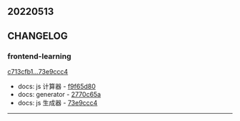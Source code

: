 ## 20220513

## CHANGELOG

### frontend-learning

[c713cfb1...73e9ccc4](https://github.com/zhbhun/frontend-learning/compare/c713cfb1...73e9ccc4)

* docs: js 计算器 - [f9f65d80](https://github.com/zhbhun/frontend-learning/commit/f9f65d80646504f2c363770cd06ac13ad24e60de)
* docs: generator - [2770c65a](https://github.com/zhbhun/frontend-learning/commit/2770c65ad782cce3b70a8426711ae1aeede5949e)
* docs: js 生成器 - [73e9ccc4](https://github.com/zhbhun/frontend-learning/commit/73e9ccc45eec93568936d9ea2f13a566556f58bf)

---

